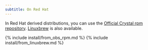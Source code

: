 ```yaml
---
subtitle: On Red Hat
---
```


In Red Hat derived distributions, you can use the [Official Crystal rpm repository](#official-crystal-rpm-repository).
[Linuxbrew](#linuxbrew) is also available.

{% include install/from_obs_rpm.md %}
{% include install/from_linuxbrew.md %}
